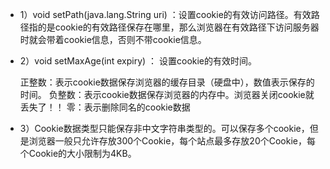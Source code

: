 * 1）void setPath(java.lang.String uri)   ：设置cookie的有效访问路径。有效路径指的是cookie的有效路径保存在哪里，那么浏览器在有效路径下访问服务器时就会带着cookie信息，否则不带cookie信息。

* 2）void setMaxAge(int expiry) ： 设置cookie的有效时间。

	正整数：表示cookie数据保存浏览器的缓存目录（硬盘中），数值表示保存的时间。
	负整数：表示cookie数据保存浏览器的内存中。浏览器关闭cookie就丢失了！！
	零：表示删除同名的cookie数据
	
* 3）Cookie数据类型只能保存非中文字符串类型的。可以保存多个cookie，但是浏览器一般只允许存放300个Cookie，每个站点最多存放20个Cookie，每个Cookie的大小限制为4KB。